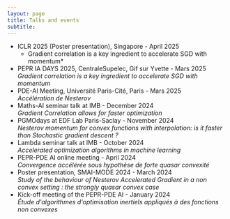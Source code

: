 ```yaml
---
layout: page
title: Talks and events
subtitle: 
---
```

- ICLR 2025 (Poster presentation), Singapore - April 2025
  * Gradient correlation is a key ingredient to accelerate SGD with momentum*
- PEPR IA DAYS 2025, CentraleSupelec, Gif sur Yvette -  Mars 2025\
  *Gradient correlation is a key ingredient to accelerate SGD with momentum*
- PDE-AI Meeting, Université Paris-Cité, Paris - Mars 2025\
  *Accélération de Nesterov*
- Maths-AI seminar talk at IMB - December 2024\
*Gradient Correlation allows for faster optimization*
- PGMOdays at EDF Lab Paris-Saclay - November 2024\
*Nesterov momentum for convex functions with interpolation: is it faster than Stochastic gradient descent ?*
 - Lambda seminar talk at IMB - October 2024\
*Accelerated optimization algorithms in machine learning*
- PEPR-PDE AI online meeting - April 2024\
*Convergence accélérée sous hypothèse de forte quasar convexité*
- Poster presentation, SMAI-MODE 2024 - March 2024\
*Study of the behaviour of Nesterov Accelerated Gradient in a non convex setting : the strongly quasar convex case*
- Kick-off meeting of the PEPR-PDE AI - January 2024\
*Étude d'algorithmes d'optimisation inertiels appliqués à des fonctions non convexes*
